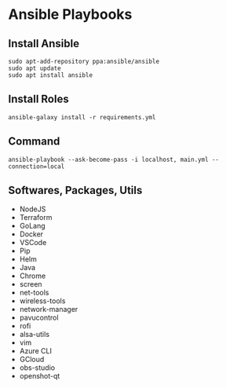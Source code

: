 # Ansible Playbooks

## Install Ansible

```
sudo apt-add-repository ppa:ansible/ansible
sudo apt update
sudo apt install ansible
```

## Install Roles

```
ansible-galaxy install -r requirements.yml
```

## Command

```
ansible-playbook --ask-become-pass -i localhost, main.yml --connection=local
```

## Softwares, Packages, Utils
- NodeJS
- Terraform
- GoLang
- Docker
- VSCode
- Pip
- Helm
- Java
- Chrome
- screen
- net-tools
- wireless-tools
- network-manager
- pavucontrol
- rofi
- alsa-utils
- vim
- Azure CLI
- GCloud
- obs-studio
- openshot-qt
